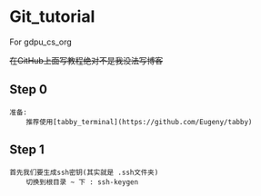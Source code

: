 # Git_tutorial
For gdpu_cs_org

~~在GitHub上面写教程绝对不是我没法写博客~~

## Step 0
    准备: 
        推荐使用[tabby_terminal](https://github.com/Eugeny/tabby)
## Step 1 

    首先我们要生成ssh密钥(其实就是 .ssh文件夹)
        切换到根目录 ~ 下 : ssh-keygen
